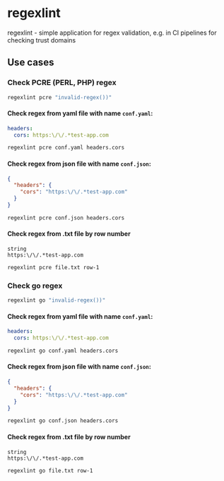 # regexlint

regexlint - simple application for regex validation, e.g. in CI pipelines for checking trust domains

## Use cases

### Check PCRE (PERL, PHP) regex

```sh
regexlint pcre "invalid-regex())"
```

#### Check regex from yaml file with name `conf.yaml`:
```yaml
headers:
  cors: https:\/\/.*test-app.com
```

```sh
regexlint pcre conf.yaml headers.cors
```

#### Check regex from json file with name `conf.json`:
```json
{
  "headers": {
    "cors": "https:\/\/.*test-app.com"
  }
}
```

```sh
regexlint pcre conf.json headers.cors
```

#### Check regex from .txt file by row number
```text
string
https:\/\/.*test-app.com
```

```sh
regexlint pcre file.txt row-1
```

### Check go regex

```sh
regexlint go "invalid-regex())"
```

#### Check regex from yaml file with name `conf.yaml`:
```yaml
headers:
  cors: https:\/\/.*test-app.com
```

```sh
regexlint go conf.yaml headers.cors
```

#### Check regex from json file with name `conf.json`:
```json
{
  "headers": {
    "cors": "https:\/\/.*test-app.com"
  }
}
```

```sh
regexlint go conf.json headers.cors
```

#### Check regex from .txt file by row number
```text
string
https:\/\/.*test-app.com
```

```sh
regexlint go file.txt row-1
```
